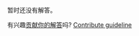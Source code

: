 
暂时还没有解答。

有兴趣[贡献你的解答](https://github.com/BFEdev/BFE.dev-solutions/blob/main/question/symmetric-cryptosystem-vs-asymmetric-cryptosystem_zh.md)吗? [Contribute guideline](https://github.com/BFEdev/BFE.dev-solutions#how-to-contribute)
